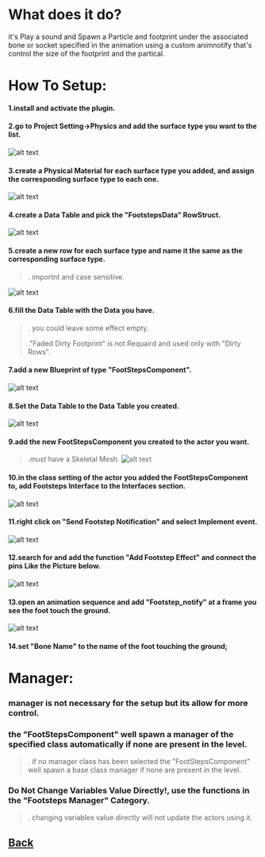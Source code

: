 # What does it do?
it's Play a sound and Spawn a Particle and footprint under the associated bone or socket
specified in the animation using a custom animnotify that's control the size of the footprint and the partical.

# How To Setup:

#### 1.install and activate the plugin.

#### 2.go to Project Setting->Physics and add the surface type you want to the list.
![alt text](/img/01.png)
#### 3.create a Physical Material for each surface type you added, and assign the corresponding surface type to each one.
 ![alt text](/img/02.png)
#### 4.create a Data Table and pick the "FootstepsData" RowStruct.

 ![alt text](/img/03.png)
 
#### 5.create a new row for each surface type and name it the same as the corresponding surface type. 
>. importnt and case sensitive.

  ![alt text](/img/04.png) 
#### 6.fill the Data Table with the Data you have. 
>. you could leave some effect empty.
>
>."Faded Dirty Footprint" is not Requaird and used only with "Dirty Rows".
#### 7.add a new Blueprint of type "FootStepsComponent".
 ![alt text](/img/05.png)
#### 8.Set the Data Table to the Data Table you created.
 ![alt text](/img/06.png)
#### 9.add the new FootStepsComponent you created to the actor you want. 
>.must have a Skeletal Mesh.
![alt text](/img/07.png)  
#### 10.in the class setting of the actor you added the FootStepsComponent to, add Footsteps Interface to the Interfaces section.
  ![alt text](/img/08.png)  
#### 11.right click on "Send Footstep Notification" and select Implement event. 
  ![alt text](/img/09.png)  
#### 12.search for and add the function "Add Footstep Effect" and connect the pins Like the Picture below. 
  ![alt text](/img/10.png)
#### 13.open an animation sequence and add "Footstep_notify" at a frame you see the foot touch the ground.
![alt text](/img/11.png)
#### 14.set "Bone Name" to the name of the foot touching the ground;

# Manager:
### manager is not necessary for the setup but its allow for more control.
### the "FootStepsComponent" well spawn a manager of the specified class automatically if none are present in the level.
>. if no manager class has been selected the "FootStepsComponent" well spawn a base class manager if none are present in the level.
### Do Not Change Variables Value Directly!, use the functions in the "Footsteps Manager" Category.
>. changing variables value directly will not update the actors using it.

## [Back](/README.md)
